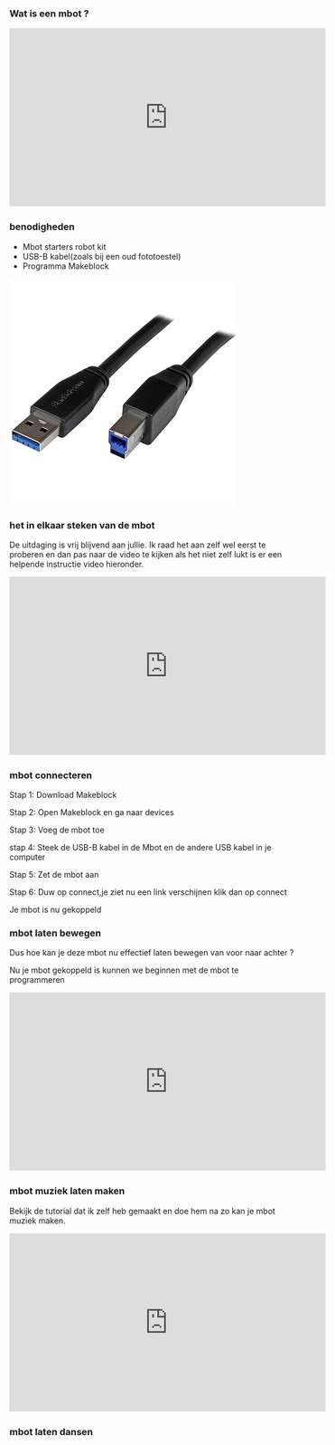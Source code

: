 ### Wat is een mbot ?
<iframe width="560" height="315" src="https://www.youtube.com/embed/pmsSipper3Y" frameborder="0" allow="accelerometer; autoplay; clipboard-write; encrypted-media; gyroscope; picture-in-picture" allowfullscreen></iframe>

###  benodigheden
<ul>
<li>Mbot starters robot kit</li>
<li>USB-B kabel(zoals bij  een oud fototoestel)</li>
<li>Programma Makeblock</li>
</ul>

![USB-B kabel](../img/usb_b.jpg)

### het in elkaar steken van de mbot
De uitdaging is vrij blijvend aan jullie. Ik raad het aan zelf wel eerst te proberen en dan pas naar de video te kijken als het niet zelf lukt is er een helpende instructie video hieronder. 

<iframe width="560" height="315" src="https://www.youtube.com/embed/L_4vNkVtqb8" frameborder="0" allow="accelerometer; autoplay; clipboard-write; encrypted-media; gyroscope; picture-in-picture" allowfullscreen></iframe>

### mbot connecteren 
Stap 1: Download Makeblock

Stap 2: Open Makeblock en ga naar devices

Stap 3: Voeg de mbot toe

stap 4: Steek de USB-B kabel in de Mbot en de andere USB kabel in je computer

Stap 5: Zet de mbot aan

Stap 6: Duw op connect,je ziet nu een link verschijnen klik dan op connect

Je mbot is nu gekoppeld

### mbot laten bewegen 
Dus hoe kan je deze mbot nu effectief laten bewegen van voor naar achter ? 

Nu je mbot gekoppeld is kunnen we beginnen met de mbot te programmeren

<iframe width="560" height="315" src="https://www.youtube.com/embed/-RFeI0YjC0U" frameborder="0" allow="accelerometer; autoplay; clipboard-write; encrypted-media; gyroscope; picture-in-picture" allowfullscreen></iframe>

### mbot muziek laten maken 
Bekijk de tutorial dat ik zelf heb gemaakt en doe hem na zo kan je mbot muziek maken. 
<iframe width="560" height="315" src="https://www.youtube.com/embed/rESlGLjc0uY" frameborder="0" allow="accelerometer; autoplay; clipboard-write; encrypted-media; gyroscope; picture-in-picture" allowfullscreen></iframe>

### mbot laten dansen

